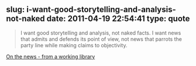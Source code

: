slug: i-want-good-storytelling-and-analysis-not-naked
date: 2011-04-19 22:54:41
type: quote
---

> I want good storytelling and analysis, not naked facts. I want news that admits and defends its point of view, not news that parrots the party line while making claims to objectivity.

[On the news - from a working library](http://aworkinglibrary.com/library/archives/on_the_news/)
